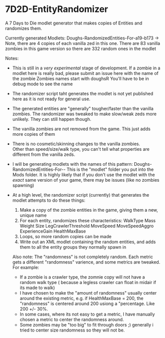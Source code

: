 # 7D2D-EntityRandomizer
A 7 Days to Die modlet generator that makes copies of Entities and randomizes them.

Currently generated Modlets:
Doughs-RandomizedEntities-For-a19-b173 -> Note, there are 4 copies of each vanilla zed in this one.
  There are 83 vanilla zombies in this game version so there are 332 random ones in the modlet

Notes:
- This is still in a *very experimental* stage of development.  If a zombie in a modlet here is really bad, please submit an issue here with the name of the zombie
  Zombies names start with doughsR<number>
  You'll have to be in debug mode to see the name
- The randomizer script taht generates the modlet is not yet published here as it is not ready for general use.
- The generated entities are "generally" tougher/faster than the vanilla zombies. 
  The randomizer was tweaked to make slow/weak zeds more unlikely. They can still happen though.
- The vanilla zombies are not removed from the game.  This just adds more copies of them
- There is no cosmetic/skinning changes to the vanilla zombies.  
  Other than speed/size/walk type, you can't tell what properties are different from the vanilla zeds.
- I will be generating modlets with the names of this pattern: Doughs-RandomizedEntities-For-<major version>-<build version>
  This is the "modlet" folder you put into the Mods folder.
  It is highly likely that if you don't use the modlet with the *exact* same version of your game, there may be issues (like no zombies spawning)
  
- At a high level, the randomizer script (currently) that generates the modlet attempts to do these things:
  1. Make a copy of the zombie entities in the game, giving them a new, unique name
  2. For each entity, randomizes these characteristics:
    WalkType
    Mass
    Weight
    Size
    LegCrawlerThreshold
    MoveSpeed
    MoveSpeedAggro
    ExperienceGain
    HealthMaxBase
  3. Loops, so more random copies can be made
  4. Write out an XML modlet containing the random entities, and adds them to all the entity groups they normally spawn in
  
  Also note: 
  The "randomness" is not completely random.  Each metric gets a different "randomness" varience, and some metrics are tweaked.
  For example:
  - If a zombie is a crawler type, the zomnie copy will not have a random walk type ( because a legless crawler can float in midair if its made to walk)
  - I have chosen to make the "amount of randomness" usually center around the existing metric, e.g. if HealthMaxBase = 200, the "randomness" is centered around 200 usiong a "percentage. Like 200 +/- 30%.
  - In some cases, where its not easy to get a metric, I have manually chosen a metric to center the randomness around.
  - Some zombies may be "too big" to fit through doors ;)  generally i tried to center size randomness so they will not be.
